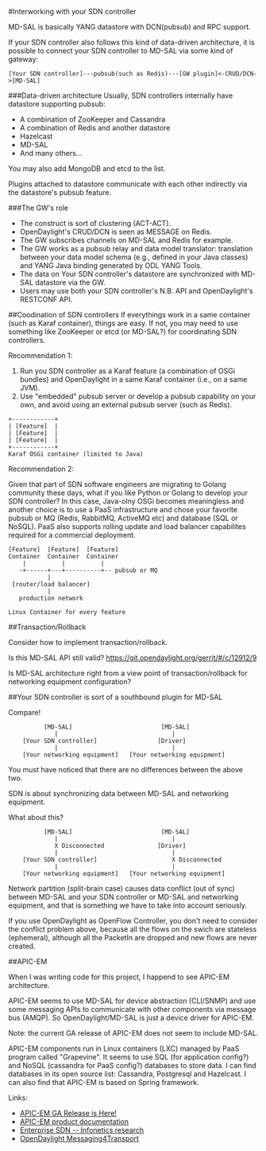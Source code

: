 #Interworking with your SDN controller

MD-SAL is basically YANG datastore with DCN(pubsub) and RPC support.

If your SDN controller also follows this kind of data-driven architecture, it is possible to connect your SDN controller to MD-SAL via some kind of gateway:

```
[Your SDN controller]---pubsub(such as Redis)---[GW plugin]<-CRUD/DCN->[MD-SAL]

```

###Data-driven architecture
Usually, SDN controllers internally have datastore supporting pubsub:
- A combination of ZooKeeper and Cassandra
- A combination of Redis and another datastore
- Hazelcast
- MD-SAL
- And many others...

You may also add MongoDB and etcd to the list.

Plugins attached to datastore communicate with each other indirectly via the datastore's pubsub feature.

###The GW's role
- The construct is sort of clustering (ACT-ACT).
- OpenDaylight's CRUD/DCN is seen as MESSAGE on Redis.
- The GW subscribes channels on MD-SAL and Redis for example.
- The GW works as a pubsub relay and data model translator: translation between your data model schema (e.g., defined in your Java classes) and YANG Java binding generated by ODL YANG Tools.
- The data on Your SDN controller's datastore are synchronized with MD-SAL datastore via the GW.
- Users may use both your SDN controller's N.B. API and OpenDaylight's RESTCONF API.

##Coodination of SDN controllers
If everythings work in a same container (such as Karaf container), things are easy. If not, you may need to use something like ZooKeeper or etcd (or MD-SAL?) for coordinating SDN controllers.

Recommendation 1:

1. Run you SDN controller as a Karaf feature (a combination of OSGi bundles) and OpenDaylight in a same Karaf container (i.e., on a same JVM).
2. Use "embedded" pubsub server or develop a pubsub capability on your own, and avoid using an external pubsub server (such as Redis).

```
+------------+
| [Feature]  |
| [Feature]  |
| [Feature]  |
+------------+
Karaf OSGi container (limited to Java)
```

Recommendation 2:

Given that part of SDN software engineers are migrating to Golang community these days, what if you like Python or Golang to develop your SDN controller? In this case, Java-olny OSGi becomes meaningless and another choice is to use a PaaS infrastructure and chose your favorite pubsub or MQ (Redis, RabbitMQ, ActiveMQ etc) and database (SQL or NoSQL). PaaS also supports rolling update and load balancer capabilites required for a commercial deployment.

```
[Feature]  [Feature]  [Feature]
Container  Container  Container
    |          |          |
   -+------+---+----------+-- pubsub or MQ
           |
 [router/load balancer]
           |
   production network

Linux Container for every feature
```

##Transaction/Rollback

Consider how to implement transaction/rollback.

Is this MD-SAL API still valid? https://git.opendaylight.org/gerrit/#/c/12912/9

Is MD-SAL architecture right from a view point of transaction/rollback for networking equipment configuration?

##Your SDN controller is sort of a southbound plugin for MD-SAL

Compare!
```
          [MD-SAL]                         [MD-SAL]
             |                                |
    [Your SDN controller]                 [Driver]
             |                                |
    [Your networking equipment]   [Your networking equipment]
```
You must have noticed that there are no differences between the above two.

SDN is about synchronizing data between MD-SAL and networking equipment.

What about this?
```
          [MD-SAL]                         [MD-SAL]
             |                                |
             X Disconnected               [Driver]
             |                                |
    [Your SDN controller]                     X Disconnected
             |                                |
    [Your networking equipment]   [Your networking equipment]
```
Network partition (split-brain case) causes data conflict (out of sync) between MD-SAL and your SDN controller or MD-SAL and networking equipment, and that is something we have to take into account seriously.

If you use OpenDaylight as OpenFlow Controller, you don't need to consider the conflict problem above, because all the flows on the swich are stateless (ephemeral), although all the PacketIn are dropped and new flows are never created.

##APIC-EM

When I was writing code for this project, I happend to see APIC-EM architecture.

APIC-EM seems to use MD-SAL for device abstraction (CLI/SNMP) and use some messaging APIs to communicate with other components via message bus (AMQP). So OpenDaylight/MD-SAL is just a device driver for APIC-EM.

Note: the current GA release of APIC-EM does not seem to include MD-SAL.

APIC-EM components run in Linux containers (LXC) managed by PaaS program called "Grapevine". It seems to use SQL (for application config?) and NoSQL (cassandra for PaaS config?) databases to store data. I can find databases in its open source list: Cassandra, Postgresql and Hazelcast. I can also find that APIC-EM is based on Spring framework.

Links:
- [APIC-EM GA Release is Here!](https://communities.cisco.com/community/developer/networking/cisco-one/apic-em/blog/2015/11/04/apic-em-ga-release-is-here)
- [APIC-EM product documentation](http://www.cisco.com/c/en/us/products/cloud-systems-management/application-policy-infrastructure-controller-enterprise-module/index.html)
- [Enterprise SDN -- Infonetics research](http://www.wallstreet-online.de/nachricht/7545668-infonetics-north-american-businesses-plan-to-have-sdn-live-the-lan-by-2017)
- [OpenDaylight Messaging4Transport](https://wiki.opendaylight.org/view/Messaging4Transport:Main)
